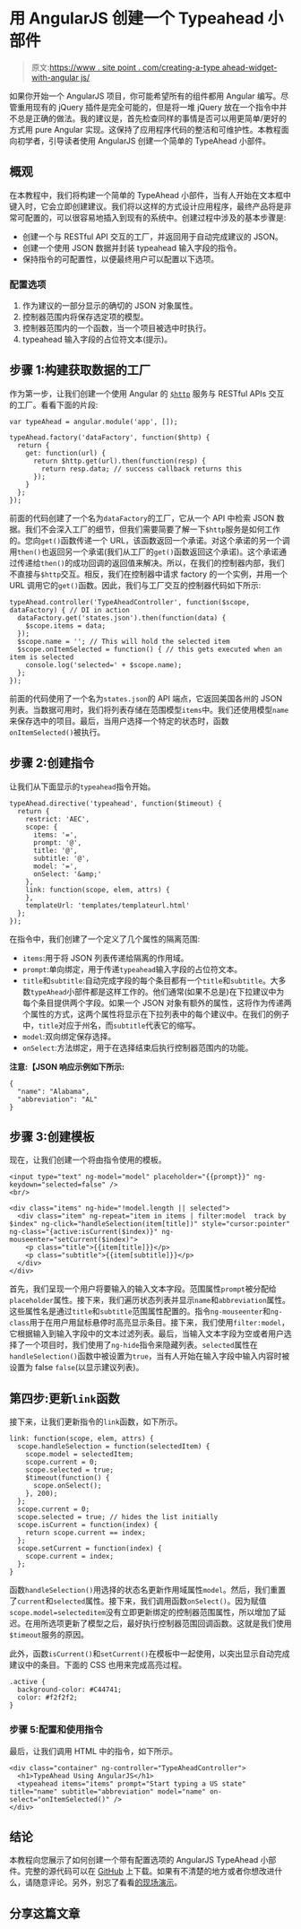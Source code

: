 # 用 AngularJS 创建一个 Typeahead 小部件

> 原文:[https://www . site point . com/creating-a-type ahead-widget-with-angular js/](https://www.sitepoint.com/creating-a-typeahead-widget-with-angularjs/)

如果你开始一个 AngularJS 项目，你可能希望所有的组件都用 Angular 编写。尽管重用现有的 jQuery 插件是完全可能的，但是将一堆 jQuery 放在一个指令中并不总是正确的做法。我的建议是，首先检查同样的事情是否可以用更简单/更好的方式用 pure Angular 实现。这保持了应用程序代码的整洁和可维护性。本教程面向初学者，引导读者使用 AngularJS 创建一个简单的 TypeAhead 小部件。

## 概观

在本教程中，我们将构建一个简单的 TypeAhead 小部件，当有人开始在文本框中键入时，它会立即创建建议。我们将以这样的方式设计应用程序，最终产品将是非常可配置的，可以很容易地插入到现有的系统中。创建过程中涉及的基本步骤是:

*   创建一个与 RESTful API 交互的工厂，并返回用于自动完成建议的 JSON。
*   创建一个使用 JSON 数据并封装 typeahead 输入字段的指令。
*   保持指令的可配置性，以便最终用户可以配置以下选项。

### 配置选项

1.  作为建议的一部分显示的确切的 JSON 对象属性。
2.  控制器范围内将保存选定项的模型。
3.  控制器范围内的一个函数，当一个项目被选中时执行。
4.  typeahead 输入字段的占位符文本(提示)。

## 步骤 1:构建获取数据的工厂

作为第一步，让我们创建一个使用 Angular 的 [`$http`](http://docs.angularjs.org/api/ng.%24http) 服务与 RESTful APIs 交互的工厂。看看下面的片段:

```
var typeAhead = angular.module('app', []);

typeAhead.factory('dataFactory', function($http) {
  return {
    get: function(url) {
      return $http.get(url).then(function(resp) {
        return resp.data; // success callback returns this
      });
    }
  };
});
```

前面的代码创建了一个名为`dataFactory`的工厂，它从一个 API 中检索 JSON 数据。我们不会深入工厂的细节，但我们需要简要了解一下`$http`服务是如何工作的。您向`get()`函数传递一个 URL，该函数返回一个承诺。对这个承诺的另一个调用`then()`也返回另一个承诺(我们从工厂的`get()`函数返回这个承诺)。这个承诺通过传递给`then()`的成功回调的返回值来解决。所以，在我们的控制器内部，我们不直接与`$http`交互。相反，我们在控制器中请求 factory 的一个实例，并用一个 URL 调用它的`get()`函数。因此，我们与工厂交互的控制器代码如下所示:

```
typeAhead.controller('TypeAheadController', function($scope, dataFactory) { // DI in action
  dataFactory.get('states.json').then(function(data) {
    $scope.items = data;
  });
  $scope.name = ''; // This will hold the selected item
  $scope.onItemSelected = function() { // this gets executed when an item is selected
    console.log('selected=' + $scope.name);
  };
});
```

前面的代码使用了一个名为`states.json`的 API 端点，它返回美国各州的 JSON 列表。当数据可用时，我们将列表存储在范围模型`items`中。我们还使用模型`name`来保存选中的项目。最后，当用户选择一个特定的状态时，函数`onItemSelected()`被执行。

## 步骤 2:创建指令

让我们从下面显示的`typeahead`指令开始。

```
typeAhead.directive('typeahead', function($timeout) {
  return {
    restrict: 'AEC',
    scope: {
      items: '=',
      prompt: '@',
      title: '@',
      subtitle: '@',
      model: '=',
      onSelect: '&amp;'
    },
    link: function(scope, elem, attrs) {
    },
    templateUrl: 'templates/templateurl.html'
  };
});
```

在指令中，我们创建了一个定义了几个属性的隔离范围:

*   `items`:用于将 JSON 列表传递给隔离的作用域。
*   `prompt`:单向绑定，用于传递`typeahead`输入字段的占位符文本。
*   `title`和`subtitle`:自动完成字段的每个条目都有一个`title`和`subtitle`。大多数`typeAhead`小部件都是这样工作的。他们通常(如果不总是)在下拉建议中为每个条目提供两个字段。如果一个 JSON 对象有额外的属性，这将作为传递两个属性的方式，这两个属性将显示在下拉列表中的每个建议中。在我们的例子中，`title`对应于州名，而`subtitle`代表它的缩写。
*   `model`:双向绑定保存选择。
*   `onSelect`:方法绑定，用于在选择结束后执行控制器范围内的功能。

**注意:【JSON 响应示例如下所示:**

```
{
  "name": "Alabama",
  "abbreviation": "AL"
}
```

## 步骤 3:创建模板

现在，让我们创建一个将由指令使用的模板。

```
<input type="text" ng-model="model" placeholder="{{prompt}}" ng-keydown="selected=false" />
<br/>

<div class="items" ng-hide="!model.length || selected">
  <div class="item" ng-repeat="item in items | filter:model  track by $index" ng-click="handleSelection(item[title])" style="cursor:pointer" ng-class="{active:isCurrent($index)}" ng-mouseenter="setCurrent($index)">
    <p class="title">{{item[title]}}</p>
    <p class="subtitle">{{item[subtitle]}}</p>
  </div>
</div>
```

首先，我们呈现一个用户将要输入的输入文本字段。范围属性`prompt`被分配给`placeholder`属性。接下来，我们遍历状态列表并显示`name`和`abbreviation`属性。这些属性名是通过`title`和`subtitle`范围属性配置的。指令`ng-mouseenter`和`ng-class`用于在用户用鼠标悬停时高亮显示条目。接下来，我们使用`filter:model`，它根据输入到输入字段中的文本过滤列表。最后，当输入文本字段为空或者用户选择了一个项目时，我们使用了`ng-hide`指令来隐藏列表。`selected`属性在`handleSelection()`函数中被设置为`true`，当有人开始在输入字段中输入内容时被设置为 false `false`(以显示建议列表)。

## 第四步:更新`link`函数

接下来，让我们更新指令的`link`函数，如下所示。

```
link: function(scope, elem, attrs) {
  scope.handleSelection = function(selectedItem) {
    scope.model = selectedItem;
    scope.current = 0;
    scope.selected = true;
    $timeout(function() {
      scope.onSelect();
    }, 200);
  };
  scope.current = 0;
  scope.selected = true; // hides the list initially
  scope.isCurrent = function(index) {
    return scope.current == index;
  };
  scope.setCurrent = function(index) {
    scope.current = index;
  };
}
```

函数`handleSelection()`用选择的状态名更新作用域属性`model`。然后，我们重置了`current`和`selected`属性。接下来，我们调用函数`onSelect()`。因为赋值`scope.model=selecteditem`没有立即更新绑定的控制器范围属性，所以增加了延迟。在用所选项更新了模型之后，最好执行控制器范围回调函数。这就是我们使用`$timeout`服务的原因。

此外，函数`isCurrent()`和`setCurrent()`在模板中一起使用，以突出显示自动完成建议中的条目。下面的 CSS 也用来完成高亮过程。

```
.active {
  background-color: #C44741;
  color: #f2f2f2;
}
```

### 步骤 5:配置和使用指令

最后，让我们调用 HTML 中的指令，如下所示。

```
<div class="container" ng-controller="TypeAheadController">
  <h1>TypeAhead Using AngularJS</h1>
  <typeahead items="items" prompt="Start typing a US state" title="name" subtitle="abbreviation" model="name" on-select="onItemSelected()" />
</div>
```

## 结论

本教程向您展示了如何创建一个带有配置选项的 AngularJS TypeAhead 小部件。完整的源代码可以在 [GitHub](https://github.com/sitepoint-editors/angular-typeahead) 上下载。如果有不清楚的地方或者你想改进什么，请随意评论。另外，别忘了看看[的现场演示](https://sitepoint-editors.github.io/angular-typeahead/)。

## 分享这篇文章